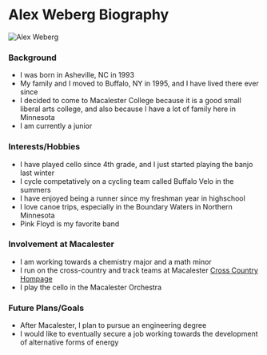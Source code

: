 Alex Weberg Biography
================

![Alex Weberg](http://velocityresults.com/images/2829.jpg)

### Background

* I was born in Asheville, NC in 1993
* My family and I moved to Buffalo, NY in 1995, and I have lived there ever since
* I decided to come to Macalester College because it is a good small liberal arts college, and also because I have a lot of family here in Minnesota
* I am currently a junior


### Interests/Hobbies

* I have played cello since 4th grade, and I just started playing the banjo last winter
* I cycle competatively on a cycling team called Buffalo Velo in the summers
* I have enjoyed being a runner since my freshman year in highschool
* I love canoe trips, especially in the Boundary Waters in Northern Minnesota
* Pink Floyd is my favorite band


### Involvement at Macalester

* I am working towards a chemistry major and a math minor
* I run on the cross-country and track teams at Macalester [Cross Country Hompage](http://athletics.macalester.edu/index.aspx?path=mcross&tab=crosscountry2)
* I play the cello in the Macalester Orchestra


### Future Plans/Goals

* After Macalester, I plan to pursue an engineering degree
* I would like to eventually secure a job working towards the development of alternative forms of energy

